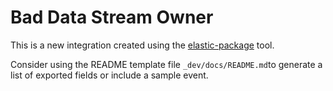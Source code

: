 # Bad Data Stream Owner

This is a new integration created using the [elastic-package](https://github.com/elastic/elastic-package) tool.

Consider using the README template file `_dev/docs/README.md`to generate a list of exported fields or include a sample event.